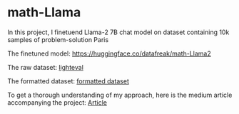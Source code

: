 # math-Llama

In this project, I finetuend Llama-2 7B chat model on dataset containing 10k samples of problem-solution Paris

The finetuned model: https://huggingface.co/datafreak/math-Llama2


The raw dataset: [lighteval](https://huggingface.co/datasets/lighteval/MATH)

The formatted dataset: [formatted dataset](https://huggingface.co/datasets/datafreak/MATH-Llama2-10k)

To get a thorough understanding of my approach, here is the medium article accompanying the project: [Article](https://medium.com/@datafreakai/leveraging-language-models-for-advanced-mathematical-computation-and-problem-solving-cbd396e7a6e7)

